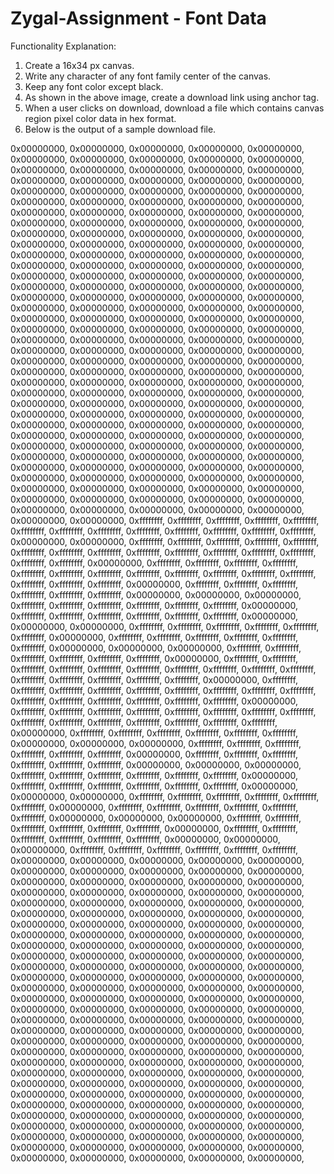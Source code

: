 # Zygal-Assignment - Font Data

Functionality Explanation:
1. Create a 16x34 px canvas.
2. Write any character of any font family center of the canvas.
3. Keep any font color except black.
4. As shown in the above image, create a download link using anchor tag.
5. When a user clicks on download, download a file which contains canvas region pixel 
color data in hex format.
6. Below is the output of a sample download file.

0x00000000, 0x00000000, 0x00000000, 0x00000000, 0x00000000, 0x00000000, 0x00000000, 0x00000000, 0x00000000, 0x00000000, 0x00000000, 0x00000000, 0x00000000, 0x00000000, 0x00000000, 0x00000000, 
0x00000000, 0x00000000, 0x00000000, 0x00000000, 0x00000000, 0x00000000, 0x00000000, 0x00000000, 0x00000000, 0x00000000, 0x00000000, 0x00000000, 0x00000000, 0x00000000, 0x00000000, 0x00000000, 
0x00000000, 0x00000000, 0x00000000, 0x00000000, 0x00000000, 0x00000000, 0x00000000, 0x00000000, 0x00000000, 0x00000000, 0x00000000, 0x00000000, 0x00000000, 0x00000000, 0x00000000, 0x00000000, 
0x00000000, 0x00000000, 0x00000000, 0x00000000, 0x00000000, 0x00000000, 0x00000000, 0x00000000, 0x00000000, 0x00000000, 0x00000000, 0x00000000, 0x00000000, 0x00000000, 0x00000000, 0x00000000, 
0x00000000, 0x00000000, 0x00000000, 0x00000000, 0x00000000, 0x00000000, 0x00000000, 0x00000000, 0x00000000, 0x00000000, 0x00000000, 0x00000000, 0x00000000, 0x00000000, 0x00000000, 0x00000000, 
0x00000000, 0x00000000, 0x00000000, 0x00000000, 0x00000000, 0x00000000, 0x00000000, 0x00000000, 0x00000000, 0x00000000, 0x00000000, 0x00000000, 0x00000000, 0x00000000, 0x00000000, 0x00000000, 
0x00000000, 0x00000000, 0x00000000, 0x00000000, 0x00000000, 0x00000000, 0x00000000, 0x00000000, 0x00000000, 0x00000000, 0x00000000, 0x00000000, 0x00000000, 0x00000000, 0x00000000, 0x00000000, 
0x00000000, 0x00000000, 0x00000000, 0x00000000, 0x00000000, 0x00000000, 0x00000000, 0x00000000, 0x00000000, 0x00000000, 0x00000000, 0x00000000, 0x00000000, 0x00000000, 0x00000000, 0x00000000, 
0x00000000, 0x00000000, 0x00000000, 0x00000000, 0x00000000, 0x00000000, 0x00000000, 0x00000000, 0x00000000, 0x00000000, 0x00000000, 0x00000000, 0x00000000, 0x00000000, 0x00000000, 0x00000000, 
0x00000000, 0x00000000, 0x00000000, 0x00000000, 0x00000000, 0x00000000, 0x00000000, 0x00000000, 0x00000000, 0x00000000, 0x00000000, 0x00000000, 0x00000000, 0x00000000, 0x00000000, 0x00000000, 
0x00000000, 0x00000000, 0x00000000, 0x00000000, 0x00000000, 0x00000000, 0x00000000, 0x00000000, 0x00000000, 0x00000000, 0x00000000, 0x00000000, 0x00000000, 0x00000000, 0x00000000, 0x00000000, 
0x00000000, 0xffffffff, 0xffffffff, 0xffffffff, 0xffffffff, 0xffffffff, 0xffffffff, 0xffffffff, 0xffffffff, 0xffffffff, 0xffffffff, 0xffffffff, 0xffffffff, 0xffffffff, 0x00000000, 0x00000000, 
0xffffffff, 0xffffffff, 0xffffffff, 0xffffffff, 0xffffffff, 0xffffffff, 0xffffffff, 0xffffffff, 0xffffffff, 0xffffffff, 0xffffffff, 0xffffffff, 0xffffffff, 0xffffffff, 0xffffffff, 0x00000000, 
0xffffffff, 0xffffffff, 0xffffffff, 0xffffffff, 0xffffffff, 0xffffffff, 0xffffffff, 0xffffffff, 0xffffffff, 0xffffffff, 0xffffffff, 0xffffffff, 0xffffffff, 0xffffffff, 0xffffffff, 0x00000000, 
0xffffffff, 0xffffffff, 0xffffffff, 0xffffffff, 0xffffffff, 0xffffffff, 0x00000000, 0x00000000, 0x00000000, 0xffffffff, 0xffffffff, 0xffffffff, 0xffffffff, 0xffffffff, 0xffffffff, 0x00000000, 
0xffffffff, 0xffffffff, 0xffffffff, 0xffffffff, 0xffffffff, 0xffffffff, 0x00000000, 0x00000000, 0x00000000, 0xffffffff, 0xffffffff, 0xffffffff, 0xffffffff, 0xffffffff, 0xffffffff, 0x00000000, 
0xffffffff, 0xffffffff, 0xffffffff, 0xffffffff, 0xffffffff, 0xffffffff, 0x00000000, 0x00000000, 0x00000000, 0xffffffff, 0xffffffff, 0xffffffff, 0xffffffff, 0xffffffff, 0xffffffff, 0x00000000, 
0xffffffff, 0xffffffff, 0xffffffff, 0xffffffff, 0xffffffff, 0xffffffff, 0xffffffff, 0xffffffff, 0xffffffff, 0xffffffff, 0xffffffff, 0xffffffff, 0xffffffff, 0xffffffff, 0xffffffff, 0x00000000, 
0xffffffff, 0xffffffff, 0xffffffff, 0xffffffff, 0xffffffff, 0xffffffff, 0xffffffff, 0xffffffff, 0xffffffff, 0xffffffff, 0xffffffff, 0xffffffff, 0xffffffff, 0xffffffff, 0xffffffff, 0x00000000, 
0xffffffff, 0xffffffff, 0xffffffff, 0xffffffff, 0xffffffff, 0xffffffff, 0xffffffff, 0xffffffff, 0xffffffff, 0xffffffff, 0xffffffff, 0xffffffff, 0xffffffff, 0xffffffff, 0xffffffff, 0x00000000, 
0xffffffff, 0xffffffff, 0xffffffff, 0xffffffff, 0xffffffff, 0xffffffff, 0x00000000, 0x00000000, 0x00000000, 0xffffffff, 0xffffffff, 0xffffffff, 0xffffffff, 0xffffffff, 0xffffffff, 0x00000000, 
0xffffffff, 0xffffffff, 0xffffffff, 0xffffffff, 0xffffffff, 0xffffffff, 0x00000000, 0x00000000, 0x00000000, 0xffffffff, 0xffffffff, 0xffffffff, 0xffffffff, 0xffffffff, 0xffffffff, 0x00000000, 
0xffffffff, 0xffffffff, 0xffffffff, 0xffffffff, 0xffffffff, 0xffffffff, 0x00000000, 0x00000000, 0x00000000, 0xffffffff, 0xffffffff, 0xffffffff, 0xffffffff, 0xffffffff, 0xffffffff, 0x00000000, 
0xffffffff, 0xffffffff, 0xffffffff, 0xffffffff, 0xffffffff, 0xffffffff, 0x00000000, 0x00000000, 0x00000000, 0xffffffff, 0xffffffff, 0xffffffff, 0xffffffff, 0xffffffff, 0xffffffff, 0x00000000, 
0xffffffff, 0xffffffff, 0xffffffff, 0xffffffff, 0xffffffff, 0xffffffff, 0x00000000, 0x00000000, 0x00000000, 0xffffffff, 0xffffffff, 0xffffffff, 0xffffffff, 0xffffffff, 0xffffffff, 0x00000000, 
0x00000000, 0x00000000, 0x00000000, 0x00000000, 0x00000000, 0x00000000, 0x00000000, 0x00000000, 0x00000000, 0x00000000, 0x00000000, 0x00000000, 0x00000000, 0x00000000, 0x00000000, 0x00000000, 
0x00000000, 0x00000000, 0x00000000, 0x00000000, 0x00000000, 0x00000000, 0x00000000, 0x00000000, 0x00000000, 0x00000000, 0x00000000, 0x00000000, 0x00000000, 0x00000000, 0x00000000, 0x00000000, 
0x00000000, 0x00000000, 0x00000000, 0x00000000, 0x00000000, 0x00000000, 0x00000000, 0x00000000, 0x00000000, 0x00000000, 0x00000000, 0x00000000, 0x00000000, 0x00000000, 0x00000000, 0x00000000, 
0x00000000, 0x00000000, 0x00000000, 0x00000000, 0x00000000, 0x00000000, 0x00000000, 0x00000000, 0x00000000, 0x00000000, 0x00000000, 0x00000000, 0x00000000, 0x00000000, 0x00000000, 0x00000000, 
0x00000000, 0x00000000, 0x00000000, 0x00000000, 0x00000000, 0x00000000, 0x00000000, 0x00000000, 0x00000000, 0x00000000, 0x00000000, 0x00000000, 0x00000000, 0x00000000, 0x00000000, 0x00000000, 
0x00000000, 0x00000000, 0x00000000, 0x00000000, 0x00000000, 0x00000000, 0x00000000, 0x00000000, 0x00000000, 0x00000000, 0x00000000, 0x00000000, 0x00000000, 0x00000000, 0x00000000, 0x00000000, 
0x00000000, 0x00000000, 0x00000000, 0x00000000, 0x00000000, 0x00000000, 0x00000000, 0x00000000, 0x00000000, 0x00000000, 0x00000000, 0x00000000, 0x00000000, 0x00000000, 0x00000000, 0x00000000, 
0x00000000, 0x00000000, 0x00000000, 0x00000000, 0x00000000, 0x00000000, 0x00000000, 0x00000000, 0x00000000, 0x00000000, 0x00000000, 0x00000000, 0x00000000, 0x00000000, 0x00000000, 0x00000000, 
0x00000000, 0x00000000, 0x00000000, 0x00000000, 0x00000000, 0x00000000, 0x00000000, 0x00000000, 0x00000000, 0x00000000, 0x00000000, 0x00000000, 0x00000000, 0x00000000, 0x00000000, 0x00000000, 
   
